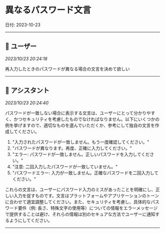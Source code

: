 # 異なるパスワード文言

日付: 2023-10-23

---

## 👤 ユーザー
*2023/10/23 20:24:18*

再入力したときのパスワードが異なる場合の文言を決めて欲しい

---

## 🤖 アシスタント
*2023/10/23 20:24:40*

パスワードが一致しない場合に表示する文言は、ユーザーにとって分かりやすく、かつセキュリティを考慮したものでなければなりません。以下にいくつかの例を挙げますので、適切なものを選んでいただくか、参考にして独自の文言を作成してください。

1. "入力されたパスワードが一致しません。もう一度確認してください。"
2. "パスワードが異なります。再度、正確に入力してください。"
3. "エラー: パスワードが一致しません。正しいパスワードを入力してください。"
4. "注意: 二回入力したパスワードが一致していません。"
5. "パスワードエラー: 入力が一致しません。正確なパスワードを二回入力してください。"

これらの文言は、ユーザーにパスワード入力のミスがあったことを明確にし、正しい入力を促すものです。文言はプラットフォームやアプリケーションのトーンに合わせて適宜調整してください。また、セキュリティを考慮し、具体的なパスワード要件（例: 長さ、特殊文字の使用等）についての情報をエラーメッセージで提供することは避け、それらの情報は別のセキュアな方法でユーザーに通知するようにしてください。

---
